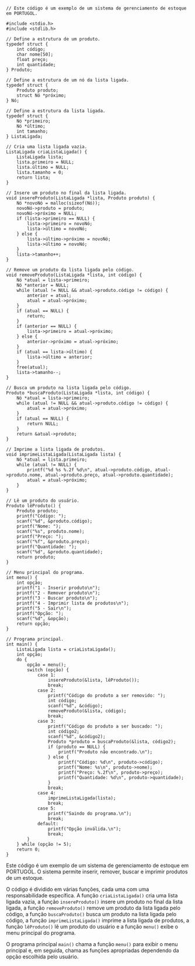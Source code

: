 ```portugol

// Este código é um exemplo de um sistema de gerenciamento de estoque em PORTUGOL.

#include <stdio.h>
#include <stdlib.h>

// Define a estrutura de um produto.
typedef struct {
    int código;
    char nome[50];
    float preço;
    int quantidade;
} Produto;

// Define a estrutura de um nó da lista ligada.
typedef struct {
    Produto produto;
    struct Nó *próximo;
} Nó;

// Define a estrutura da lista ligada.
typedef struct {
    Nó *primeiro;
    Nó *último;
    int tamanho;
} ListaLigada;

// Cria uma lista ligada vazia.
ListaLigada criaListaLigada() {
    ListaLigada lista;
    lista.primeiro = NULL;
    lista.último = NULL;
    lista.tamanho = 0;
    return lista;
}

// Insere um produto no final da lista ligada.
void insereProduto(ListaLigada *lista, Produto produto) {
    Nó *novoNó = malloc(sizeof(Nó));
    novoNó->produto = produto;
    novoNó->próximo = NULL;
    if (lista->primeiro == NULL) {
        lista->primeiro = novoNó;
        lista->último = novoNó;
    } else {
        lista->último->próximo = novoNó;
        lista->último = novoNó;
    }
    lista->tamanho++;
}

// Remove um produto da lista ligada pelo código.
void removeProduto(ListaLigada *lista, int código) {
    Nó *atual = lista->primeiro;
    Nó *anterior = NULL;
    while (atual != NULL && atual->produto.código != código) {
        anterior = atual;
        atual = atual->próximo;
    }
    if (atual == NULL) {
        return;
    }
    if (anterior == NULL) {
        lista->primeiro = atual->próximo;
    } else {
        anterior->próximo = atual->próximo;
    }
    if (atual == lista->último) {
        lista->último = anterior;
    }
    free(atual);
    lista->tamanho--;
}

// Busca um produto na lista ligada pelo código.
Produto *buscaProduto(ListaLigada *lista, int código) {
    Nó *atual = lista->primeiro;
    while (atual != NULL && atual->produto.código != código) {
        atual = atual->próximo;
    }
    if (atual == NULL) {
        return NULL;
    }
    return &atual->produto;
}

// Imprime a lista ligada de produtos.
void imprimeListaLigada(ListaLigada lista) {
    Nó *atual = lista.primeiro;
    while (atual != NULL) {
        printf("%d %s %.2f %d\n", atual->produto.código, atual->produto.nome, atual->produto.preço, atual->produto.quantidade);
        atual = atual->próximo;
    }
}

// Lê um produto do usuário.
Produto lêProduto() {
    Produto produto;
    printf("Código: ");
    scanf("%d", &produto.código);
    printf("Nome: ");
    scanf("%s", produto.nome);
    printf("Preço: ");
    scanf("%f", &produto.preço);
    printf("Quantidade: ");
    scanf("%d", &produto.quantidade);
    return produto;
}

// Menu principal do programa.
int menu() {
    int opção;
    printf("1 - Inserir produto\n");
    printf("2 - Remover produto\n");
    printf("3 - Buscar produto\n");
    printf("4 - Imprimir lista de produtos\n");
    printf("5 - Sair\n");
    printf("Opção: ");
    scanf("%d", &opção);
    return opção;
}

// Programa principal.
int main() {
    ListaLigada lista = criaListaLigada();
    int opção;
    do {
        opção = menu();
        switch (opção) {
            case 1:
                insereProduto(&lista, lêProduto());
                break;
            case 2:
                printf("Código do produto a ser removido: ");
                int código;
                scanf("%d", &código);
                removeProduto(&lista, código);
                break;
            case 3:
                printf("Código do produto a ser buscado: ");
                int código2;
                scanf("%d", &código2);
                Produto *produto = buscaProduto(&lista, código2);
                if (produto == NULL) {
                    printf("Produto não encontrado.\n");
                } else {
                    printf("Código: %d\n", produto->código);
                    printf("Nome: %s\n", produto->nome);
                    printf("Preço: %.2f\n", produto->preço);
                    printf("Quantidade: %d\n", produto->quantidade);
                }
                break;
            case 4:
                imprimeListaLigada(lista);
                break;
            case 5:
                printf("Saindo do programa.\n");
                break;
            default:
                printf("Opção inválida.\n");
                break;
        }
    } while (opção != 5);
    return 0;
}

```

Este código é um exemplo de um sistema de gerenciamento de estoque em PORTUGOL. O sistema permite inserir, remover, buscar e imprimir produtos de um estoque.

O código é dividido em várias funções, cada uma com uma responsabilidade específica. A função `criaListaLigada()` cria uma lista ligada vazia, a função `insereProduto()` insere um produto no final da lista ligada, a função `removeProduto()` remove um produto da lista ligada pelo código, a função `buscaProduto()` busca um produto na lista ligada pelo código, a função `imprimeListaLigada()` imprime a lista ligada de produtos, a função `lêProduto()` lê um produto do usuário e a função `menu()` exibe o menu principal do programa.

O programa principal `main()` chama a função `menu()` para exibir o menu principal e, em seguida, chama as funções apropriadas dependendo da opção escolhida pelo usuário.